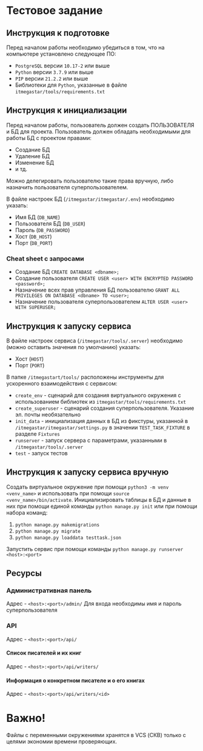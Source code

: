 # Тестовое задание

## Инструкция к подготовке

Перед началом работы необходимо убедиться в том, что на компьютере установлено следующее ПО:
- `PostgreSQL` версии `10.17-2` или выше
- `Python` версии `3.7.9` или выше
- `PIP` версии `21.2.2` или выше
- Библиотеки для `Python`, указанные в файле `itmegastar/tools/requirements.txt` 

## Инструкция к инициализации

Перед началом работы, пользователь должен создать ПОЛЬЗОВАТЕЛЯ и БД для проекта. Пользователь должен обладать необходимыми для работы БД с проектом правами:
- Создание БД
- Удаление БД
- Изменение БД
- и тд.

Можно делегировать пользователю такие права вручную, либо назначить пользователя суперпользователем.

В файле настроек БД (`/itmegastar/itmegastar/.env`) необходимо указать:
- Имя БД (`DB_NAME`)
- Пользователя БД (`DB_USER`)
- Пароль (`DB_PASSWORD`)
- Хост (`DB_HOST`)
- Порт (`DB_PORT`)

### Cheat sheet с запросами

- Создание БД `CREATE DATABASE <dbname>;`
- Создание пользователя `CREATE USER <user> WITH ENCRYPTED PASSWORD <password>;`
- Назначение всех прав управления БД пользователю `GRANT ALL PRIVILEGES ON DATABASE <dbname> TO <user>;`
- Назначение пользователя суперпользователем `ALTER USER <user> WITH SUPERUSER;`

## Инструкция к запуску сервиса

В файле настроек сервиса (`/itmegastar/tools/.server`) необходимо (можно оставить значения по умолчанию) указать:
- Хост (`HOST`)
- Порт (`PORT`)

В папке `/itmegastart/tools/` расположены инструменты для ускоренного взаимодействия с сервисом:
- `create_env` - сценарий для создания виртуального окружения с использованием библиотек из `itmegastar/tools/requirements.txt` 
- `create_superuser` - сценарий создания суперпользователя. Указание эл. почты необязательно
- `init_data` - инициализация данных в БД из фикстуры, указанной в `/itmegastar/itmegastar/settings.py` в значении `TEST_TASK_FIXTURE` в разделе `Fixtures`
- `runserver` - запуск сервера с параметрами, указанными в `/itmegastar/tools/.server`
- `test` - запуск тестов

## Инструкция к запуску сервиса вручную

Создать виртуальное окружение при помощи `python3 -m venv <venv_name>` и использовать при помощи `source <venv_name>/bin/activate`.
Инициализировать таблицы в БД и данные в них при помощи единой команды `python manage.py init` или при помощи набора команд:
1. `python manage.py makemigrations`
2. `python manage.py migrate`
3. `python manage.py loaddata testtask.json`

Запустить сервис при помощи команды `python manage.py runserver <host>:<port>`


## Ресурсы

### Административная панель

Адрес - `<host>:<port>/admin/`
Для входа необходимы имя и пароль суперпользователя

### API 

Адрес - `<host>:<port>/api/`

#### Список писателей и их книг

Адрес - `<host>:<port>/api/writers/`

#### Информация о конкретном писателе и о его книгах

Адрес - `<host>:<port>/api/writers/<id>`

# Важно!

Файлы с переменными окружениями хранятся в VCS (СКВ) только с целями экономии времени проверяющих.
